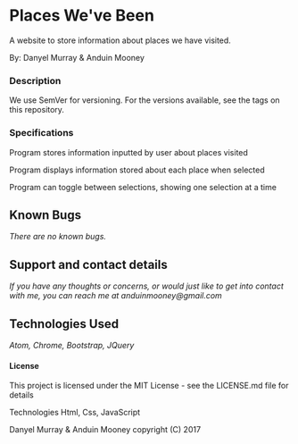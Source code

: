 # Places We've Been

A website to store information about places we have visited.

By: Danyel Murray & Anduin Mooney


### Description

We use SemVer for versioning. For the versions available, see the tags on this repository.

### Specifications

Program stores information inputted by user about places visited

Program displays information stored about each place when selected

Program can toggle between selections, showing one selection at a time

## Known Bugs

_There are no known bugs._

## Support and contact details

_If you have any thoughts or concerns, or would just like to get into contact with me, you can reach me at anduinmooney@gmail.com_

## Technologies Used

_Atom, Chrome, Bootstrap, JQuery_



#### License

This project is licensed under the MIT License - see the LICENSE.md file for details

Technologies
Html, Css, JavaScript

Danyel Murray & Anduin Mooney
copyright (C) 2017


